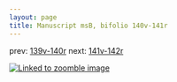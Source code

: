 ```yaml
---
layout: page
title: Manuscript msB, bifolio 140v-141r
---
```


prev: [139v-140r](../139v-140r/) next: [141v-142r](../141v-142r/)



[![Linked to zoomble image](http://www.homermultitext.org/iipsrv?IIIF=/project/homer/pyramidal/deepzoom/hmt/vbbifolio/v1/vb_140v_141r.tif/full/2000,/0/default.jpg)](http://www.homermultitext.org/ict2/?urn=urn:cite2:hmt:vbbifolio.v1:vb_140v_141r)

